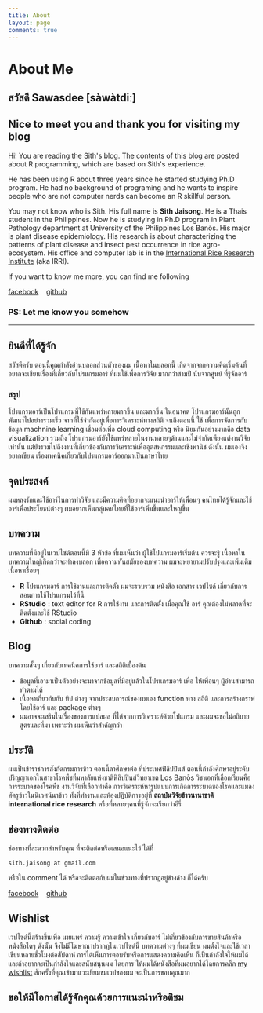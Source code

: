 ```yaml
---
title: About
layout: page
comments: true
---
```


# About Me

## สวัสดี Sawasdee [sàwàtdiː]

## Nice to meet you  and thank you for visiting my blog

Hi! You are reading the Sith's blog. The contents of this blog are posted about R programming, which are based on Sith's experience.

He has been using R about three years since he started studying Ph.D program. He had no background of programing and he wants to inspire people who are not computer nerds can become an R skillful person.

You may not know who is Sith. His full name is **Sith Jaisong**. He is a Thais student in the Philippines. Now he is studying in Ph.D program in Plant Pathology department at University of the Philippines Los Banōs. His major is plant disease epidemiology. His research is about characterizing the patterns of plant disease and insect pest occurrence  in rice agro-ecosystem. His office and computer lab is in the [International Rice Research Institute](www.irri.org) (aka IRRI).

If you want to know me more, you can find me following

<a class="graybutton" href="http://www.facebook.com/xjais" target="_blank">facebook</a>
&nbsp;&nbsp;
<a class="graybutton" href="https://github.com/sithjaisong" target="_blank">github</a>

### PS: Let me know you somehow

<hr/>

## ยินดีที่ได้รู้จัก

สวัสดีครับ ตอนนี้คุณกำลังอ่านบลอกส่วนตัวของผม  เนื้อหาในบลอกนี้ เกิดจากจากความคิดเริ่มต้นที่ อยากจะเขียนเรื่องที่เกี่ยวกับโปรแกรมอาร์ ที่ผมใช้เพื่อการวิจัย มากกว่าสามปี นับจากศูนย์ ที่รู้จักอาร์ 

### สรุป

โปรแกรมอาร์เป็นโปรแกรมที่ใช้กันแพร่หลายมากขึ้น และมากขึ้น ในอนาคต โปรแกรมอาร์นั้นถูกพัฒนาไปอย่างรวมเร็ว จากที่ใช้จำกัดอยู่เพื่อการวิเคราะห์ทางสถิติ จนถึงตอนนี้ ใช้ เพื่อการจัดการกับข้อมูล machnine learning เชื่อมต่อเพื่อ cloud computing หรือ นิยมกันอย่างมากคือ data visualization รวมถึง โปรแกรมอาร์ยังใช้แพร่หลายในงานหลายๆด้านและไม่จำกัดเพียงแต่งานวิจัยเท่านั้น แต่ยังรวมไปถึงงานที่เกี่ยวข้องกับการวิเคราะห์เพื่ออุตสหกรรมและเชิงพานิช ดังนั้น ผมเองจึงอยากเขียน เรื่องเทคนิคเกี่ยวกับโปรแกรมอาร์ออกมาเป็นภาษาไทย

## จุดประสงค์
ผมหลงรักและใช้อาร์ในการทำวิจัย และมีความคิดที่อยากจะแนะนำอาร์ให้เพื่อนๆ คนไทยได้รู้จักและใช้อาร์เพื่อประโยชน์ต่างๆ ผมอยากเห็นกลุ่มคนไทยที่ใช้อาร์เพิ่มขึ้นและใหญ่ขึ้น

## บทความ
บทความที่มีอยู่ในเวปไซด์ตอนนี้มี 3 หัวข้อ  ที่ผมเห็นว่า ผู้ใช้โปแกรมอาร์เริ่มต้น ควรจะรู้ เนื้อหาในบทความใหญ่เกิดกว่าจะทำลงบลอก เพื่อความทันสมัยของบทความ ผมจะพยายามปรับปรุงและเพิ่มเติมเนื้อหาเรื่อยๆ 

- **R** โปรแกรมอาร์ การใช้งานและการติดตั้ง ผมจะรวบรวม หนังสือ เอกสาร เวปไซด์ เกี่ยวกับการสอนการใช้โปรแกรมไว้ที่นี้
- **RStudio** : text editor for R การใช้งาน และการติดตั้ง เมื่อคุณใช้ อาร์ คุณต้องไม่พลาดที่จะติดตั้งและใช้ RStudio 
- **Github** : social coding
 

##  Blog 

บทความสั้นๆ เกี่ยวกับเทคนิคการใช้อาร์ และสถิติเบื้องต้น
 
- ข้อมูลที่เอามาเป็นตัวอย่างจะมาจากข้อมูลที่มีอยู่แล้วในโปรแกรมอาร์ เพื่อ ให้เพื่อนๆ ผู้อ่านสามารถทำตามได้
-  เนื้อหาเกี่ยวกับกับ ทิป ต่างๆ จากประสบการณ์ของผมเอง function ทาง สถิติ และการสร้างกราฟโดยใช้อาร์ และ package ต่างๆ
-  ผมอาจจะเสริมในเรื่องของการแปลผล ที่ได้จากการวิเคราะห์ด้วยโปแกรม และผมจะขอไม่อถิบายสูตรและที่มา เพราะว่า ผมเห็นว่าสำคัญกว่า

## ประวัติ

ผมเป็นข้าราชการสังกัดกรมการข้าว ตอนนี้ลาศึกษาต่อ ที่ประเทศฟิลิปปินส์ ตอนนี้กำลังศึกษาอยู่ระดับปริญญาเอกในสาขาโรคพืชที่มหาลัยแห่งชาติฟิลิปปินส์วิทยาเขต Los Banōs วิชาเอกที่เลือกเรียนคือการระบาดของโรคพืช งานวิจัยที่เลือกทำคือ การวิเคราะห์หารูปแบบการเกิดการระบาดของโรคและแมลงศัตรูข้าวในนิเวศน์นาข้าว ทั้งที่ทำงานและห้องปฎิบัติการอยู่ที่ **สถาบันวิจัยข้าวนานาชาติ** **international rice research** หรือที่หลายๆคนที่รู้จักจะเรียกว่าอีรี่ 

## ช่องทางติดต่อ
ช่องทางที่สะดวกสำหรับคุณ ที่จะติดต่อหรือเสนอแนะไว้ ได้ที่ 

```sith.jaisong at gmail.com```

หรือใน comment ได้ หรือจะติดต่อกับผมในช่วงทางที่ปรากฎอยู่ข้างล่าง ก็ได้ครับ

<a class="graybutton" href="http://www.facebook.com/xjais" target="_blank">facebook</a>
&nbsp;&nbsp;
<a class="graybutton" href="https://github.com/sithjaisong" target="_blank">github</a>


## Wishlist

เวปไซด์นี้สร้างขึ้นเพื่อ เผยแพร่ ความรู้ ความเข้าใจ เกี่ยวกับอาร์ ไม่เกี่ยวข้องกับการขายสินค้าหรือหนังสือใดๆ ดังนั้น จึงไม่มีโฆษาณาปรากฎในเวปไซด์นี้  บทความต่างๆ ที่ผมเขียน ผมตั้งใจและใช้เวลาเขียนหลายชั่วโมงต่อสัปดาห์ การได้เห็นการตอบรับหรือการแสดงความคิดเห็น ก็เป็นกำลังใจให้ผมได้ และถ้าอยากจะเป็นกำลังใจและสนับสนุนผม โดยการ ให้ผมได้หนังสือที่ผมอยากได้โดยการคลิ้ก [my wishlist](https://amzn.com/w/2WYEL8HKTMSII) สักครั้งที่คุณเข้ามาแวะเยี่ยมชมเวปของผม จะเป็นการขอบคุณมาก

## ขอให้มีโอกาสได้รู้จักคุณด้วยการแนะนำหรือติชม
